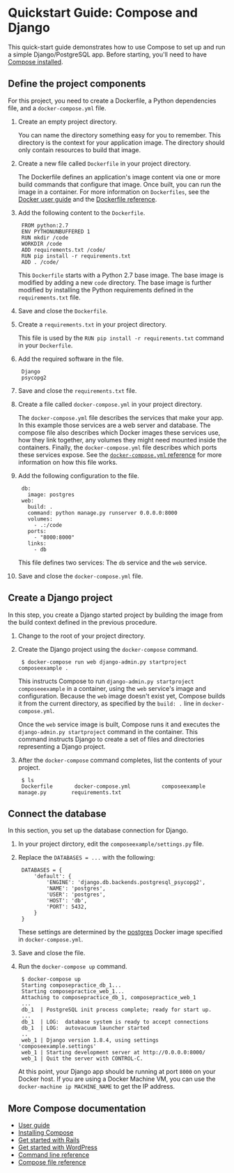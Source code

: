 <!--[metadata]>
+++
title = "Quickstart Guide: Compose and Django"
description = "Getting started with Docker Compose and Django"
keywords = ["documentation, docs,  docker, compose, orchestration, containers"]
[menu.main]
parent="smn_workw_compose"
weight=4
+++
<![end-metadata]-->


# Quickstart Guide: Compose and Django

This quick-start guide demonstrates how to use Compose to set up and run a
simple Django/PostgreSQL app. Before starting, you'll need to have
[Compose installed](install.md).

## Define the project components

For this project, you need to create a Dockerfile, a Python dependencies file,
and a `docker-compose.yml` file.

1. Create an empty project directory.

    You can name the directory something easy for you to remember. This directory is the context for your application image. The directory should only contain resources to build that image.

2. Create a new file called `Dockerfile` in your project directory.

    The Dockerfile defines an application's image content via one or more build
    commands that configure that image. Once built, you can run the image in a
    container.  For more information on `Dockerfiles`, see the [Docker user
    guide](https://docs.docker.com/userguide/dockerimages/#building-an-image-from-a-dockerfile)
    and the [Dockerfile reference](http://docs.docker.com/reference/builder/).

3. Add the following content to the `Dockerfile`.

        FROM python:2.7
        ENV PYTHONUNBUFFERED 1
        RUN mkdir /code
        WORKDIR /code
        ADD requirements.txt /code/
        RUN pip install -r requirements.txt
        ADD . /code/

    This `Dockerfile` starts with a Python 2.7 base image. The base image is
    modified by adding a new `code` directory. The base image is further modified
    by installing the Python requirements defined in the `requirements.txt` file.

4. Save and close the `Dockerfile`.

5. Create a `requirements.txt` in your project directory.

    This file is used by the `RUN pip install -r requirements.txt` command in your `Dockerfile`.

6. Add the required software in the file.

        Django
        psycopg2

7. Save and close the `requirements.txt` file.

8. Create a file called `docker-compose.yml` in your project directory.

    The `docker-compose.yml` file describes the services that make your app. In
    this example those services are a web server and database.  The compose file
    also describes which Docker images these services use, how they link
    together, any volumes they might need mounted inside the containers.
    Finally, the `docker-compose.yml` file describes which ports these services
    expose. See the [`docker-compose.yml` reference](yml.md) for more
    information on how this file works.

9. Add the following configuration to the file.

        db:
          image: postgres
        web:
          build: .
          command: python manage.py runserver 0.0.0.0:8000
          volumes:
            - .:/code
          ports:
            - "8000:8000"
          links:
            - db

    This file defines two services: The `db` service and the `web` service.

10. Save and close the `docker-compose.yml` file.

## Create a Django project

In this step, you create a Django started project by building the image from the build context defined in the previous procedure.

1. Change to the root of your project directory.

2. Create the Django project using the `docker-compose` command.

        $ docker-compose run web django-admin.py startproject composeexample .

    This instructs Compose to run `django-admin.py startproject composeeexample`
    in a container, using the `web` service's image and configuration. Because
    the `web` image doesn't exist yet, Compose builds it from the current
    directory, as specified by the `build: .` line in `docker-compose.yml`.

    Once the `web` service image is built, Compose runs it and executes the
    `django-admin.py startproject` command in the container. This command
    instructs Django to create a set of files and directories representing a
    Django project.

3. After the `docker-compose` command completes, list the contents of your project.

        $ ls
        Dockerfile       docker-compose.yml          composeexample       manage.py        requirements.txt

## Connect the database

In this section, you set up the database connection for Django.

1. In your project dirctory, edit the `composeexample/settings.py` file.

2. Replace the `DATABASES = ...` with the following:

        DATABASES = {
            'default': {
                'ENGINE': 'django.db.backends.postgresql_psycopg2',
                'NAME': 'postgres',
                'USER': 'postgres',
                'HOST': 'db',
                'PORT': 5432,
            }
        }

    These settings are determined by the
    [postgres](https://registry.hub.docker.com/_/postgres/) Docker image
    specified in `docker-compose.yml`.

3. Save and close the file.

4. Run the `docker-compose up` command.

        $ docker-compose up
        Starting composepractice_db_1...
        Starting composepractice_web_1...
        Attaching to composepractice_db_1, composepractice_web_1
        ...
        db_1  | PostgreSQL init process complete; ready for start up.
        ...
        db_1  | LOG:  database system is ready to accept connections
        db_1  | LOG:  autovacuum launcher started
        ..
        web_1 | Django version 1.8.4, using settings 'composeexample.settings'
        web_1 | Starting development server at http://0.0.0.0:8000/
        web_1 | Quit the server with CONTROL-C.

    At this point, your Django app should be running at port `8000` on your
    Docker host. If you are using a Docker Machine VM, you can use the
    `docker-machine ip MACHINE_NAME` to get the IP address.

## More Compose documentation

- [User guide](../index.md)
- [Installing Compose](install.md)
- [Get started with Rails](rails.md)
- [Get started with WordPress](wordpress.md)
- [Command line reference](./reference/index.md)
- [Compose file reference](compose-file.md)
